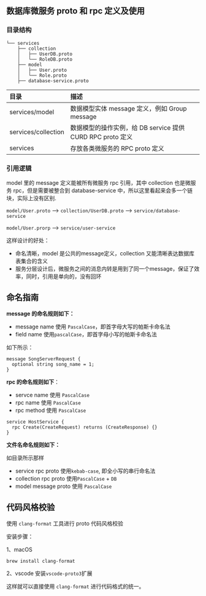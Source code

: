 ## 数据库微服务 proto 和 rpc 定义及使用

### 目录结构

```
└── services
    ├── collection
    │   ├── UserDB.proto
    │   └── RoleDB.proto
    ├── model
    │   ├── User.proto
    │   └── Role.proto
    ├── database-service.proto
```

|目录|描述|
|:---|:---|
|services/model|数据模型实体 message 定义，例如 Group message |
|services/collection|数据模型的操作实例，给 DB service 提供 CURD RPC proto 定义|
|services|存放各类微服务的 RPC proto 定义|

### 引用逻辑

model 里的 message 定义能被所有微服务 rpc 引用，其中 collection 也是微服务 rpc，但是需要被整合到 database-service 中，所以这里看起来会多一个链块，实际上没有区别.

`model/User.proto` --> `collection/UserDB.proto` --> `service/database-service`

`model/User.prorp` -->  `service/user-service`

这样设计的好处：
- 命名清晰，model 是公共的message定义，collection 又能清晰表达数据库表集合的含义
- 服务分层设计后，微服务之间的消息内转是用到了同一个message，保证了效率，同时，引用是单向的，没有回环

## 命名指南

**message 的命名规则如下：**

- message name 使用 `PascalCase`，即首字母大写的帕斯卡命名法
- field name 使用`pascalCase`，即首字母小写的帕斯卡命名法

如下所示：
```
message SongServerRequest {
  optional string song_name = 1;
}
```

**rpc 的命名规则如下**：

- servce name 使用 `PascalCase`
- rpc name 使用 `PascalCase`
- rpc method 使用 `PascalCase`

```
service HostService {
  rpc Create(CreateRequest) returns (CreateResponse) {}
}
```
**文件名命名规则如下：**

如目录所示那样

- service rpc proto 使用`kebab-case`, 即全小写的串行命名法
- collection rpc proto 使用`PascalCase` + `DB`
- model message proto 使用 `PascalCase`

## 代码风格校验

使用 `clang-format` 工具进行 proto 代码风格校验

安装步骤：

1、macOS
```
brew install clang-format
```

2、vscode
安装`vscode-proto3`扩展

这样就可以直接使用 `clang-format` 进行代码格式的统一。
